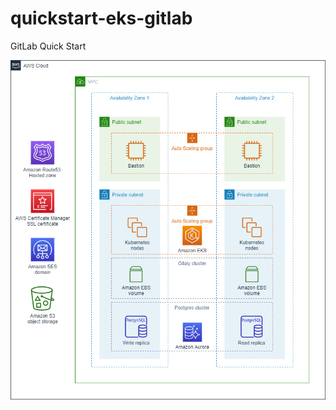 # quickstart-eks-gitlab
GitLab Quick Start 

![Quick Start architecture for Modular and Scalable GitLab Architecture](/docs/images/architecture.png)
